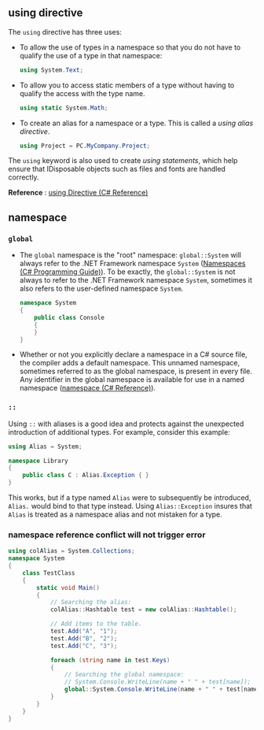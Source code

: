 ## using directive

The `using` directive has three uses:

- To allow the use of types in a namespace so that you do not have to qualify the use of a type in that namespace:
	```c#
	using System.Text; 
	```
- To allow you to access static members of a type without having to qualify the access with the type name.
	```c#
	using static System.Math;
	```
- To create an alias for a namespace or a type. This is called a *using alias directive*.
	```c#
	using Project = PC.MyCompany.Project; 
	```
The `using` keyword is also used to create *using statements*, which help ensure that IDisposable objects such as files and fonts are handled correctly.

**Reference** : [using Directive (C# Reference)](https://docs.microsoft.com/en-us/dotnet/csharp/language-reference/keywords/using-directive)

## namespace

### `global`

- The `global` namespace is the "root" namespace: `global::System` will always refer to the .NET Framework namespace `System` ([Namespaces (C# Programming Guide)](https://docs.microsoft.com/en-us/dotnet/csharp/programming-guide/namespaces/)). To be exactly, the `global::System` is not always to refer to the .NET Framework namespace `System`, sometimes it also refers to the user-defined namespace `System`.
	```c#
	namespace System
    {
        public class Console
        {
        }
    }
	```

- Whether or not you explicitly declare a namespace in a C# source file, the compiler adds a default namespace. This unnamed namespace, sometimes referred to as the global namespace, is present in every file. Any identifier in the global namespace is available for use in a named namespace ([namespace (C# Reference)](https://docs.microsoft.com/en-us/dotnet/csharp/language-reference/keywords/namespace)).

### `::`

Using `::` with aliases is a good idea and protects against the unexpected introduction of additional types. For example, consider this example:
```c#
using Alias = System;
```
```c#
namespace Library
{
    public class C : Alias.Exception { }
}
```
This works, but if a type named `Alias` were to subsequently be introduced, `Alias.` would bind to that type instead. Using `Alias::Exception` insures that `Alias` is treated as a namespace alias and not mistaken for a type.

### namespace reference conflict will not trigger error

```c#
using colAlias = System.Collections;
namespace System
{
    class TestClass
    {
        static void Main()
        {
            // Searching the alias:
            colAlias::Hashtable test = new colAlias::Hashtable();

            // Add items to the table.
            test.Add("A", "1");
            test.Add("B", "2");
            test.Add("C", "3");

            foreach (string name in test.Keys)
            {
                // Searching the global namespace:
                // System.Console.WriteLine(name + " " + test[name]);
                global::System.Console.WriteLine(name + " " + test[name]);
            }
        }
    }
}
```

<!--stackedit_data:
eyJoaXN0b3J5IjpbLTE0MTg4NDI3OTRdfQ==
-->